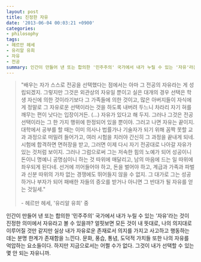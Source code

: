 ```yaml
---
layout: post
title: 진정한 자유
date: '2013-06-04 00:03:21 +0900'
categories:
- philosophy
tags:
- 헤르만 헤세
- 유리알 유희
- 자유
- 전공
summary: 인간이 만들어 낸 또는 합의한 '민주주의' 국가에서 내가 누릴 수 있는 '자유'라는 것이 진정한 의미에서 자유라고 볼 수 있을까? 얼핏보면 모든 것이 내 뜻대로, 나의 의지대로 이루어질 것만 같지만 실상 내가 자유로운 존재로서 의지를 가지고 사고하고 행동하는 데는 분명 한계가 존재함을 느낀다. 문화, 풍습, 통념, 도덕적 가치들 또한 나의 자유를 억압하는 요소들이다. 하지만 지금으로서는 어쩔 수가 없다. 그것이 내가 선택할 수 있는 몇 안 되는 자유니까.
---
```

>"배우는 자가 스스로 전공을 선택했다는 점에서는 아마 그 전공의 자유라는 게 성립되겠지. 그렇지만 그것은 외관상의 자유일 뿐이고 실은 대개의 경우 선택은 학생 자신에 의한 것이라기보다 그 가족들에 의한 것이고, 많은 아버지들이 자식에게 정말로 그 자유로운 선택이라는 것을 하도록 내버려 두느니 차라리 자기 혀를 깨무는 편이 낫다는 입장이거든. (...) 자유가 있다고 해 두지. 그러나 그것은 전공 선택이라는 그 한 가지 행위에 한정되어 있을 뿐이야. 그러고 나면 자유는 끝이지. 대학에서 공부를 할 때는 이미 의사나 법률가나 기술자가 되기 위해 꼼짝 못할 교과 과정으로 떠밀려 들어가고, 여러 시험을 치러야 간신히 그 과정을 끝내게 되네. 시험에 합격하면 면허장을 받고, 그러면 이제 다시 자기 전공대로 나아갈 자유가 있는 것처럼 보이지. 그러나 그럼으로써 그는 저속한 힘의 노예가 되어 성공이니 돈이니 명예니 공명심이니 하는 것 따위에 매달리고, 남의 마음에 드는 일 따위에 좌우되게 된다네. 선거에 끼어들어야 하고, 돈을 벌어야 하고, 계급과 가족과 파벌과 신분 따위의 가차 없는 경쟁에도 뛰어들지 않을 수 없지. 그 대가로 그는 성공하거나 부자가 되어 패배한 자들의 증오를 받거나 아니면 그 반대가 될 자유를 얻는 것일세."
<br /><br />-&nbsp;헤르만 헤세, '유리알 유희' 중

인간이 만들어 낸 또는 합의한 '민주주의' 국가에서 내가 누릴 수 있는 '자유'라는 것이 진정한 의미에서 자유라고 볼 수 있을까? 얼핏보면 모든 것이 내 뜻대로, 나의 의지대로 이루어질 것만 같지만 실상 내가 자유로운 존재로서 의지를 가지고 사고하고 행동하는 데는 분명 한계가 존재함을 느낀다. 문화, 풍습, 통념, 도덕적 가치들 또한 나의 자유를 억압하는 요소들이다. 하지만 지금으로서는 어쩔 수가 없다. 그것이 내가 선택할 수 있는 몇 안 되는 자유니까.